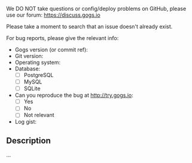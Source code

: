 We DO NOT take questions or config/deploy problems on GitHub, please use our forum: https://discuss.gogs.io

Please take a moment to search that an issue doesn't already exist.

For bug reports, please give the relevant info:

- Gogs version (or commit ref):
- Git version:
- Operating system:
- Database:
  - [ ] PostgreSQL
  - [ ] MySQL
  - [ ] SQLite
- Can you reproduce the bug at http://try.gogs.io:
  - [ ] Yes
  - [ ] No
  - [ ] Not relevant
- Log gist:

## Description

...
